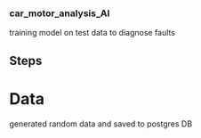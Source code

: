 ### car_motor_analysis_AI
training model on test data to diagnose faults

## Steps

# Data
generated random data and saved to postgres DB

